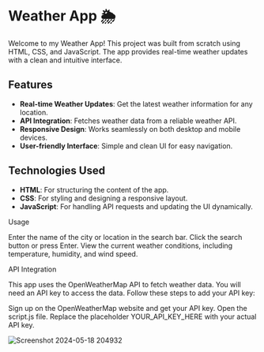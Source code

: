 # Weather App 🌦️

Welcome to my Weather App! This project was built from scratch using HTML, CSS, and JavaScript. The app provides real-time weather updates with a clean and intuitive interface.

## Features

- **Real-time Weather Updates**: Get the latest weather information for any location.
- **API Integration**: Fetches weather data from a reliable weather API.
- **Responsive Design**: Works seamlessly on both desktop and mobile devices.
- **User-friendly Interface**: Simple and clean UI for easy navigation.

## Technologies Used

- **HTML**: For structuring the content of the app.
- **CSS**: For styling and designing a responsive layout.
- **JavaScript**: For handling API requests and updating the UI dynamically.

Usage

Enter the name of the city or location in the search bar.
Click the search button or press Enter.
View the current weather conditions, including temperature, humidity, and wind speed.

API Integration

This app uses the OpenWeatherMap API to fetch weather data. You will need an API key to access the data. Follow these steps to add your API key:

Sign up on the OpenWeatherMap website and get your API key.
Open the script.js file.
Replace the placeholder YOUR_API_KEY_HERE with your actual API key.

![Screenshot 2024-05-18 204932](https://github.com/sakapanchu/githug/assets/117504870/01268976-50bc-4235-85eb-f40d055846b4)


